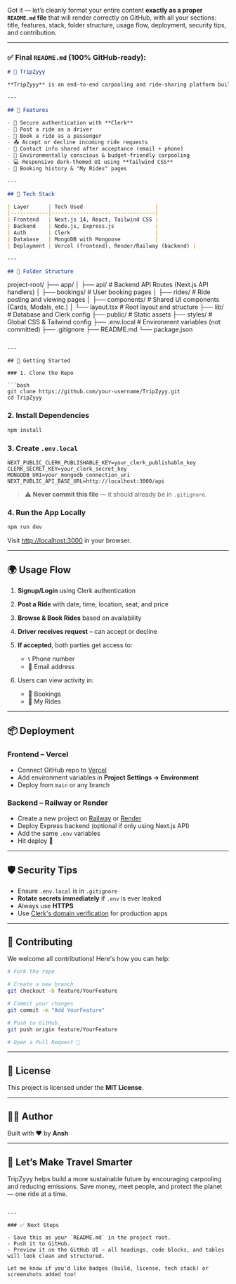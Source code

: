 Got it — let’s cleanly format your entire content **exactly as a proper `README.md` file** that will render correctly on GitHub, with all your sections: title, features, stack, folder structure, usage flow, deployment, security tips, and contribution.

---

### ✅ Final `README.md` (100% GitHub-ready):

```markdown
# 🚗 TripZyyy

**TripZyyy** is an end-to-end carpooling and ride-sharing platform built with the **MERN stack** and **Next.js 14**. It allows users to post rides, book available ones, and share contact details securely once a booking is confirmed — helping reduce fuel costs and promote sustainable travel.

---

## 🌟 Features

- 🔐 Secure authentication with **Clerk**
- 📌 Post a ride as a driver
- 🎯 Book a ride as a passenger
- 📤 Accept or decline incoming ride requests
- 📱 Contact info shared after acceptance (email + phone)
- 🌱 Environmentally conscious & budget-friendly carpooling
- 💻 Responsive dark-themed UI using **Tailwind CSS**
- 🧾 Booking history & "My Rides" pages

---

## 🧰 Tech Stack

| Layer      | Tech Used                       |
|------------|---------------------------------|
| Frontend   | Next.js 14, React, Tailwind CSS |
| Backend    | Node.js, Express.js             |
| Auth       | Clerk                           |
| Database   | MongoDB with Mongoose           |
| Deployment | Vercel (frontend), Render/Railway (backend) |

---

## 📁 Folder Structure

```

project-root/
├── app/
│   ├── api/              # Backend API Routes (Next.js API handlers)
│   ├── bookings/         # User booking pages
│   ├── rides/            # Ride posting and viewing pages
│   ├── components/       # Shared UI components (Cards, Modals, etc.)
│   └── layout.tsx        # Root layout and structure
├── lib/                  # Database and Clerk config
├── public/               # Static assets
├── styles/               # Global CSS & Tailwind config
├── .env.local            # Environment variables (not committed)
├── .gitignore
├── README.md
└── package.json

````

---

## 🚀 Getting Started

### 1. Clone the Repo

```bash
git clone https://github.com/your-username/TripZyyy.git
cd TripZyyy
````

### 2. Install Dependencies

```bash
npm install
```

### 3. Create `.env.local`

```env
NEXT_PUBLIC_CLERK_PUBLISHABLE_KEY=your_clerk_publishable_key
CLERK_SECRET_KEY=your_clerk_secret_key
MONGODB_URI=your_mongodb_connection_uri
NEXT_PUBLIC_API_BASE_URL=http://localhost:3000/api
```

> ⚠️ **Never commit this file** — it should already be in `.gitignore`.

### 4. Run the App Locally

```bash
npm run dev
```

Visit [http://localhost:3000](http://localhost:3000) in your browser.

---

## 🌍 Usage Flow

1. **Signup/Login** using Clerk authentication
2. **Post a Ride** with date, time, location, seat, and price
3. **Browse & Book Rides** based on availability
4. **Driver receives request** – can accept or decline
5. **If accepted**, both parties get access to:

   * 📞 Phone number
   * 📧 Email address
6. Users can view activity in:

   * 🧾 Bookings
   * 🚗 My Rides

---

## 📦 Deployment

### Frontend – Vercel

* Connect GitHub repo to [Vercel](https://vercel.com)
* Add environment variables in **Project Settings → Environment**
* Deploy from `main` or any branch

### Backend – Railway or Render

* Create a new project on [Railway](https://railway.app) or [Render](https://render.com)
* Deploy Express backend (optional if only using Next.js API)
* Add the same `.env` variables
* Hit deploy 🚀

---

## 🛡️ Security Tips

* Ensure `.env.local` is in `.gitignore`
* **Rotate secrets immediately** if `.env` is ever leaked
* Always use **HTTPS**
* Use [Clerk's domain verification](https://clerk.com/docs) for production apps

---

## 🤝 Contributing

We welcome all contributions! Here's how you can help:

```bash
# Fork the repo

# Create a new branch
git checkout -b feature/YourFeature

# Commit your changes
git commit -m "Add YourFeature"

# Push to GitHub
git push origin feature/YourFeature

# Open a Pull Request 🚀
```

---

## 📄 License

This project is licensed under the **MIT License**.

---

## 🙋‍♂️ Author

Built with ❤️ by **Ansh**

---

## 🌱 Let’s Make Travel Smarter

TripZyyy helps build a more sustainable future by encouraging carpooling and reducing emissions.
Save money, meet people, and protect the planet — one ride at a time.

```

---

### ✅ Next Steps

- Save this as your `README.md` in the project root.
- Push it to GitHub.
- Preview it on the GitHub UI — all headings, code blocks, and tables will look clean and structured.

Let me know if you'd like badges (build, license, tech stack) or screenshots added too!
```
